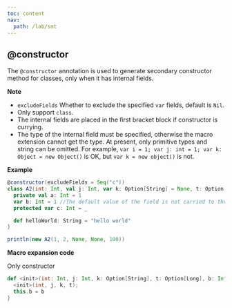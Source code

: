 ```yaml
---
toc: content
nav:
  path: /lab/smt
---
```


## @constructor

The `@constructor` annotation is used to generate secondary constructor method for classes, only when it has internal fields.

**Note**

- `excludeFields` Whether to exclude the specified `var` fields, default is `Nil`.
- Only support `class`.
- The internal fields are placed in the first bracket block if constructor is currying.
- The type of the internal field must be specified, otherwise the macro extension cannot get the type.
  At present, only primitive types and string can be omitted. For example, `var i = 1; var j: int = 1; var k: Object = new Object()` is OK, but `var k = new object()` is not.

**Example**

```scala
@constructor(excludeFields = Seq("c"))
class A2(int: Int, val j: Int, var k: Option[String] = None, t: Option[Long] = Some(1L)) {
  private val a: Int = 1
  var b: Int = 1 //The default value of the field is not carried to the apply parameter, so all parameters are required.
  protected var c: Int = _

  def helloWorld: String = "hello world"
}

println(new A2(1, 2, None, None, 100))
```

**Macro expansion code**

Only constructor

```scala
def <init>(int: Int, j: Int, k: Option[String], t: Option[Long], b: Int) = {
  <init>(int, j, k, t);
  this.b = b
}
```
